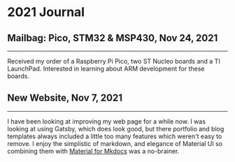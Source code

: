 # 2021 Journal

## Mailbag: Pico, STM32 & MSP430, Nov 24, 2021

---

Received my order of a Raspberry Pi Pico, two ST Nucleo boards and a TI LaunchPad. Interested in learning about ARM development for these boards.

## New Website, Nov 7, 2021

---

I have been looking at improving my web page for a while now. I was looking at using Gatsby, which does look good, but there portfolio and blog templates always included a little too many features which weren't easy to remove. I enjoy the simplistic of markdown, and elegance of Material UI so combining them with [Material for Mkdocs](https://squidfunk.github.io/mkdocs-material/) was a no-brainer.
